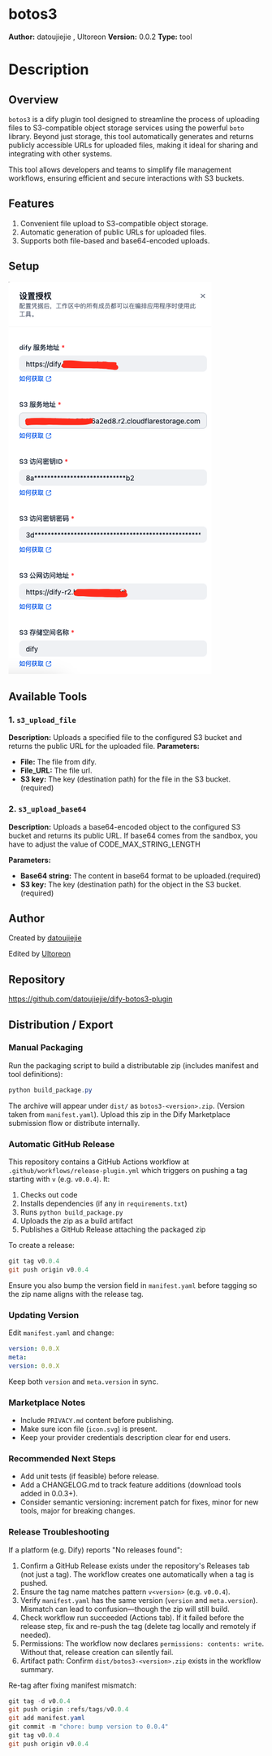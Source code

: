 # botos3

**Author:** datoujiejie , Ultoreon
**Version:** 0.0.2
**Type:** tool

# Description

## Overview

`botos3` is a dify plugin tool designed to streamline the process of uploading files to S3-compatible object storage services using the powerful `boto` library. Beyond just storage, this tool automatically generates and returns publicly accessible URLs for uploaded files, making it ideal for sharing and integrating with other systems.

This tool allows developers and teams to simplify file management workflows, ensuring efficient and secure interactions with S3 buckets.

## Features

1. Convenient file upload to S3-compatible object storage.
2. Automatic generation of public URLs for uploaded files.
3. Supports both file-based and base64-encoded uploads.

## Setup

![](./_assets/setup.png)

## Available Tools

### 1. `s3_upload_file`

**Description:** Uploads a specified file to the configured S3 bucket and returns the public URL for the uploaded file.
**Parameters:**

- **File:** The file from dify.
- **File_URL:**  The file url.
- **S3 key:** The key (destination path) for the file in the S3 bucket. (required)



### 2. `s3_upload_base64`

**Description:** Uploads a base64-encoded object to the configured S3 bucket and returns its public URL. 
If base64 comes from the sandbox, you have to adjust the value of CODE_MAX_STRING_LENGTH

**Parameters:**

- **Base64 string:** The content in base64 format to be uploaded.(required)
- **S3 key:** The key (destination path) for the object in the S3 bucket.(required)

## Author


Created by [datoujiejie](https://github.com/datoujiejie)

Edited by [Ultoreon](https://github.com/Ultoreon)

## Repository


https://github.com/datoujiejie/dify-botos3-plugin

## Distribution / Export

### Manual Packaging

Run the packaging script to build a distributable zip (includes manifest and tool definitions):

```powershell
python build_package.py
```

The archive will appear under `dist/` as `botos3-<version>.zip`. (Version taken from `manifest.yaml`). Upload this zip in the Dify Marketplace submission flow or distribute internally.

### Automatic GitHub Release

This repository contains a GitHub Actions workflow at `.github/workflows/release-plugin.yml` which triggers on pushing a tag starting with `v` (e.g. `v0.0.4`). It:

1. Checks out code
2. Installs dependencies (if any in `requirements.txt`)
3. Runs `python build_package.py`
4. Uploads the zip as a build artifact
5. Publishes a GitHub Release attaching the packaged zip

To create a release:

```powershell
git tag v0.0.4
git push origin v0.0.4
```

Ensure you also bump the version field in `manifest.yaml` before tagging so the zip name aligns with the release tag.

### Updating Version

Edit `manifest.yaml` and change:

```yaml
version: 0.0.X
meta:
version: 0.0.X
```

Keep both `version` and `meta.version` in sync.

### Marketplace Notes

- Include `PRIVACY.md` content before publishing.
- Make sure icon file (`icon.svg`) is present.
- Keep your provider credentials description clear for end users.

### Recommended Next Steps

- Add unit tests (if feasible) before release.
- Add a CHANGELOG.md to track feature additions (download tools added in 0.0.3+).
- Consider semantic versioning: increment patch for fixes, minor for new tools, major for breaking changes.

### Release Troubleshooting

If a platform (e.g. Dify) reports "No releases found":

1. Confirm a GitHub Release exists under the repository's Releases tab (not just a tag). The workflow creates one automatically when a tag is pushed.
2. Ensure the tag name matches pattern `v<version>` (e.g. `v0.0.4`).
3. Verify `manifest.yaml` has the same version (`version` and `meta.version`). Mismatch can lead to confusion—though the zip will still build.
4. Check workflow run succeeded (Actions tab). If it failed before the release step, fix and re-push the tag (delete tag locally and remotely if needed).
5. Permissions: The workflow now declares `permissions: contents: write`. Without that, release creation can silently fail.
6. Artifact path: Confirm `dist/botos3-<version>.zip` exists in the workflow summary.

Re-tag after fixing manifest mismatch:

```powershell
git tag -d v0.0.4
git push origin :refs/tags/v0.0.4
git add manifest.yaml
git commit -m "chore: bump version to 0.0.4"
git tag v0.0.4
git push origin v0.0.4
```


